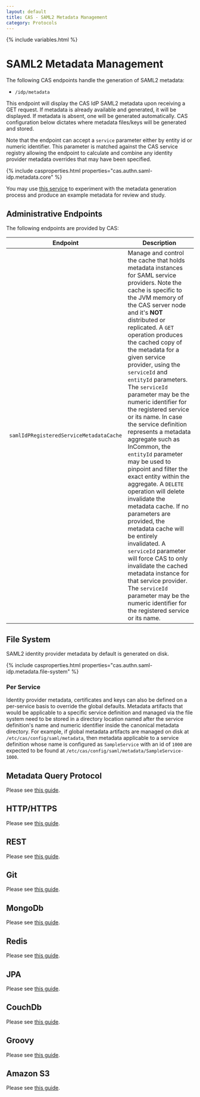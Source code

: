 ```yaml
---
layout: default
title: CAS - SAML2 Metadata Management
category: Protocols
---
```


{% include variables.html %}

# SAML2 Metadata Management

The following CAS endpoints handle the generation of SAML2 metadata:

- `/idp/metadata`

This endpoint will display the CAS IdP SAML2 metadata upon receiving a GET request. If metadata is already available and generated,
it will be displayed. If metadata is absent, one will be generated automatically.
CAS configuration below dictates where metadata files/keys will be generated and stored.

Note that the endpoint can accept a `service` parameter either by entity id or numeric identifier. This parameter
is matched against the CAS service registry allowing the endpoint to calculate and combine any identity provider
metadata overrides that may have been specified.

{% include casproperties.html properties="cas.authn.saml-idp.metadata.core" %}

You may use [this service](https://www.samltool.com/idp_metadata.php) to experiment with the metadata generation process
and produce an example metadata for review and study.

## Administrative Endpoints

The following endpoints are provided by CAS:
 
| Endpoint                                 | Description
|------------------------------------------|--------------------------------------------------------------------------------------
| `samlIdPRegisteredServiceMetadataCache`  | Manage and control the cache that holds metadata instances for SAML service providers. Note the cache is specific to the JVM memory of the CAS server node and it's **NOT** distributed or replicated. A `GET` operation produces the cached copy of the metadata for a given service provider, using the `serviceId` and `entityId` parameters. The `serviceId` parameter may be the numeric identifier for the registered service or its name. In case the service definition represents a metadata aggregate such as InCommon, the `entityId` parameter may be used to pinpoint and filter the exact entity within the aggregate. A `DELETE` operation will delete invalidate the metadata cache. If no parameters are provided, the metadata cache will be entirely invalidated. A `serviceId` parameter will force CAS to only invalidate the cached metadata instance for that service provider. The `serviceId` parameter may be the numeric identifier for the registered service or its name.

## File System

SAML2 identity provider metadata by default is generated on disk. 

{% include casproperties.html properties="cas.authn.saml-idp.metadata.file-system" %}

### Per Service

Identity provider metadata, certificates and keys can also be defined on a per-service basis to override the global defaults.
Metadata artifacts that would be applicable to a specific service definition and managed via the file system need to be stored
in a directory location named after the service definition's name and numeric identifier inside the canonical metadata directory. For example,
if global metadata artifacts are managed on disk at `/etc/cas/config/saml/metadata`, then metadata applicable to a service definition
whose name is configured as `SampleService` with an id of `1000` are 
expected to be found at `/etc/cas/config/saml/metadata/SampleService-1000`.

## Metadata Query Protocol

Please see [this guide](Configuring-SAML2-DynamicMetadata-MDQ.html).

## HTTP/HTTPS

Please see [this guide](Configuring-SAML2-DynamicMetadata-HTTP.html).

## REST

Please see [this guide](Configuring-SAML2-DynamicMetadata-REST.html).

## Git

Please see [this guide](Configuring-SAML2-DynamicMetadata-Git.html).

## MongoDb

Please see [this guide](Configuring-SAML2-DynamicMetadata-MongoDb.html).

## Redis

Please see [this guide](Configuring-SAML2-DynamicMetadata-Redis.html).

## JPA

Please see [this guide](Configuring-SAML2-DynamicMetadata-JPA.html).

## CouchDb

Please see [this guide](Configuring-SAML2-DynamicMetadata-CouchDb.html).

## Groovy

Please see [this guide](Configuring-SAML2-DynamicMetadata-Groovy.html).

## Amazon S3

Please see [this guide](Configuring-SAML2-DynamicMetadata-AmazonS3.html).
